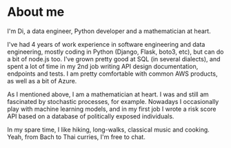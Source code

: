 # About me

I'm Di, a data engineer, Python developer and a mathematician at heart. 

I've had 4 years of work experience in software engineering and data engineering, mostly coding in Python (Django, Flask, boto3, etc), but can do a bit of node.js too. I've grown pretty good at SQL (in several dialects), and spent a lot of time in my 2nd job writing API design documentation, endpoints and tests. I am pretty comfortable with common AWS products, as well as a bit of Azure.

As I mentioned above, I am a mathematician at heart. I was and still am fascinated by stochastic processes, for example. Nowadays I occasionally play with machine learning models, and in my first job I wrote a risk score API based on a database of politically exposed individuals.

In my spare time, I like hiking, long-walks, classical music and cooking. Yeah, from Bach to Thai curries, I'm free to chat.
